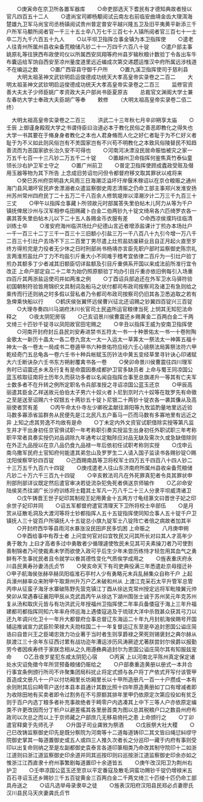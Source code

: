 <!-- { "loadSidebar": true } -->
　　○庚寅命在京卫所各置军器库
　　○命吏部选天下耆民有才德知典故者授以官凡四百五十二人
　　○遣尚宝司卿杨颙阅试云南左右前临安曲靖金齿大理洱海楚雄九卫军马尚宝司丞杨镇阅试贵州普定普安平越兴隆五卫及旧平夷黄平新添三千户所军马颙所阅者官一千三十五士卒八万七千三百七十人镇所阅者官三百七十一士卒二万九千六百五十九人
　　○以平坝卫指挥佥事金镇为本卫指挥使
　　○遣老人往青州所属州县收籴备荒粮储凡钞二十一万四千六百八十锭
　　○遣户部主事姚原礼等往狭西布政使司仪以所属西安凤翔等府州县岁输秋粮计数验丁令各出车牛布囊运给军饷自西安至凉州量度道里远近编成次第交递趱运惟汉中府所属远涉栈道不在编运之数
　　○置广西容县守御千户所
　　○置九溪卫指挥使司于慈利县
　　大明太祖圣神文武钦明启运俊德成功统天大孝高皇帝实录卷之二百二
　　大明太祖圣神文武钦明启运俊德成功统天大孝高皇帝实录卷之二百三
　　监修官资善大夫太子少师臣姚广孝资政大夫户部尚书臣夏原吉
　　总裁官文渊阁大学士兼左春坊大学士奉政大夫臣胡广等奉
　　敕修
　　（大明太祖高皇帝实录卷二佰二终）



　大明太祖高皇帝实录卷之二百三
　　洪武二十三年秋七月辛卯朔享太庙
　　○壬辰  上御谨身殿观大学之书谓侍臣曰治道必本于教化民俗之善恶即教化之得失也大学一书其要在于脩身身者教化之本也人君身脩而人化之好仁者耻于为不仁好义者耻于为不义如此则风俗岂有不羙国家岂有不兴苟不明教化之本致风俗陵替民不知趋善流而为恶国家欲长治久安不可得也
　　○河南河决漂没民居命赈恤被灾之家一万五千七百一十三凡钞二万五千二十锭
　　○置越州卫命指挥何鉴焦真竹泰仙童领长沙右护卫军士守之
　　○置广州前卫
　　○普定卫指挥使顾成蠹政受赃及僣用玉器等物为其下所告  上念成旧劳诏勿问但令都督府移文取其罪状以戒将来
　　○癸巳苏州府崇明县大风雨三日海潮泛溢坏圩岸偃禾稼诏以在京仓粮赈之通州海门县风潮坏官民庐舍漂溺者众遣监察御史周志清赈之仍命工部主事郑兴发淮安扬州苏州常州四府民丁二十五万二千八百余人修筑堤岸以漳潮汐计二万三千九百三十三丈
　　○甲午以指挥佥事藏卜所领故元时部属答失里伯帖木儿阿力从等为千户镇抚俾居沙州与汉军相参屯田赐藏卜白金二伯两钞九十锭文绮帛各六匹绮罗衣各一袭其答失里伯帖木儿以下二十五人各赐金币衣服有差
　　○命西凉侯濮玙往临清训练士卒
　　○淮安府海州临洪场灶户纪德山言近者增添盐课计丁煎办本场灶户一千一百三十二丁三千一百三十三旧额小引盐三万一千八百八十九引今增一万八千二百三十引灶户去场不下三二百里丁男尽遣上灶煎盐妨废耕业且自正月起火直至岁终方得煎完是力役者无少休之日时刑部尚书杨靖亦言臣先职户部时监察御史陈宗礼言两淮煎盐灶户丁力不均盐引斤重大小不同难于稽考宜依律二百斤为一引灶户验丁煎办其额多丁少者减其旧额臣切详盐额及引目斤重俱系开国以来成法前所准行宜令改正  上命户部定自二十二年为始仍照原额验丁均办引目斤重亦依旧例每引入场重四百斤其两浙盐运使司并如两淮之例
　　○丁酉诏兵部追还在外军卫水马驿符验初国朝制符验皆用锦织文具制词及船马之状付都司布政司按察司及诸卫有急则给之乘传而行还则纳之时多假以营私者乃令都司布政司按察司仍旧其各卫悉追取之若有急俾乘快船以行
　　○鹤庆侯张翼怀远侯曹兴征北还诏赐之钞翼四百锭兴三百锭
　　○大理寺奏四川马湖府沐川长官司土民盗所运官粮律当死  上悯其无知犯法命释之
　　○夜太阴犯房宿
　　○己亥诏景川侯曹震还乡赐黄金二百两白金二千两文绮三十匹钞千锭寻以凤阳故官田宅赐之
　　○辛丑以指挥王威为安南卫指挥使
　　○河南开封府封丘县民刘安寿进禁书五符太一书一十种景佑太一书一十卷附陶金歌太一新历十晶太一各二卷九宫太一太一入运太一草筭太一祭法太一神筭五福十神太一各一卷太一局成书二卷遁甲书六种景佑符应经六壬心镜祭法局筭祭法符六甲乾经奇门五总龟各一卷六壬书十种兵帐赋玉历钤法中黄五变经草里寻针诀心印诸赋大六壬断诀杂六壬书东方朔射覆禽书各一卷
　　○癸卯命景川侯曹震往四川理军务时已诏震还乡未及行复有是命震因奏成都护卫官多缺员者  上命与蜀王同凉国公蓝玉核取征南将士历年久而获功多者以名闻自指挥佥事至总旗递升一等其有亡夫军士数多者不在升转之例所定职名令兵部准授之寻诏凉国公蓝玉还京
　　○甲辰高丽遣其臣金乙祥送故元伯伯太子男六十奴火者卜尼到京时六十奴等在耽罗先有命徵之至是送至诏赐六十奴银五十两钞五十锭卜尼银二十两钞十锭衣各一袭其傔从及高丽使者赏有差
　　○丙午命太仆寺左少卿祝孟献往滁阳等九牧监酌量地里远近验马数多寡添省监群务从民便先是江北民凡五户畜马一匹而马数有多寡地里有远近之异  上知之虑其劳逸不均故有是命
　　○丁未定内外文资官试职借除实授等第凡监生并才干出身初任京官俱试职一年考称职引奏实授监生出身初任外职试职三年考称职平常者具奏实授仍对品调除九年通考以定黜陟应对品无缺及需次久或急缺借除则在外正九品授以在京八品仍食九品禄一年后依初任试职考称则实授
　　○戊申云南乌撒军民府土官知府何能遣其弟忽山及罗罗生二人请入国子监读书各赐钞锭○赐沈阳侯察罕钞四百锭
　　○己酉赐南昌等卫将校军士四万五千四百八十四人钞二十三万五千九百六十四锭
　　○庚戌遣老人往山东济南府所属州县收籴备荒粮储凡钞二十万六千三百九十四锭
　　○辛亥敕法司凡在外死罪真犯者令具其罪状申刑部刑部详议既定然后遣官审决若徒流杂犯免死者俱送京师输作
　　○乙卯命安陆侯吴杰往湖广长沙府训练将士籍其土军凡一万八千二十三人分隶平坝威清诸卫
　　○戊午铸晋王世子妃印其制视王妃用黄金十五两方寸龟纽篆文曰晋世子妃之印余世子妃印并同
　　○诏五军都督府遣官清理天下卫所将校士卒部伍
　　○是月赏从征散毛洞及大渡河等将士钞都指挥人五十五锭指挥使同知佥事人五十锭千户卫镇抚人三十锭百户所镇抚人十五锭总小旗九锭军士八锭阵亡者倍之病故者加其半
　　○开封府西华等县雨河水暴涨没民田庐民多饥困  上命赈之
　　八月庚申朔
　　○辛酉给事中有荐士者  上问宜何官对曰宜牧民又问其所长对曰其人才高年少勇于敢为  上曰才高者多过中勇敢者少循理遽使牧民未见其可夫素操刀者乃可使割善制锦者乃可使裁素未学而欲使入政可乎后生少年未尝历练恃才轻忽用其血气之勇鲜有不生事扰民者且令就学以餋其德性变化气质俟学成用之
　　○旌表重庆府永川县民黄寿孙妻汤氏贞节
　　○癸亥命天下有司吏典役满三年悉遣赴京毋擅迁补○甲子航海侯张赫卒赫凤阳临淮石亭村人少有勇略元末兵乱赫集众自称千户  上起兵濠州赫率众来附甲午取滁州升万户乙未破和州从  上渡江克采石太平升管军总管丙申从征蛮子海牙水寨破陈野先营克镇江丁酉从徐达克常州授定远将军毗陵翼元帅癸卯从常遇春征襄阳甲辰从克武昌丙午从徐达下湖州围张士诚于苏州吴元年克苏州复从汤和取庆元皆与有功洪武元年授福州卫指挥使二年率兵备倭寇于海上三年升福建都司都指挥同知六年率舟师巡海上遇倭寇追及于琉球大洋中杀戮甚众获其弓刀以还九年调兴化卫十一年升大都督府佥事总督辽东海运二十年九月封航海侯赐号开国辅运推诚宣力武臣阶荣禄大夫勋柱国二十一年复督运辽东至是卒追封恩国公谥庄简诰曰自昔兴王之臣竭忠效力功业著于当时者生则享爵禄之荣死则锡褒封之典尔赫从朕渡江三十余年东征西讨累有战功迩年漕运涉历风涛厥迹尤著朕尝封尔侯爵以报勤劳今者因疾寿终于家朕念相从之久用遵彝典追封尔为恩国公谥庄简尔其有知服兹宠命
　　○乙丑夜岁星犯东咸太阴犯心宿
　　○丙寅  上以河南北平陈州真定保定诸处水灾诏免徵今年所贷预备粮储仍赈给之
　　○户部奏重造黄册以册式一本并合行事宜条例颁行所司不许聚集团局科扰止将定式颁与各户将丁产依式开写付该管甲首造成文册凡十一户以付坊厢里长坊厢里长以十甲所造册凡一百一十户攒成一本有余则附其后曰畸零户送付本县本县通计其数比照十四年原造黄册如丁口有增减者即为收除田地有买卖者即令过割务在不亏原额其排年里甲仍依原定次第应役如有贫乏则于百户内选丁粮多者补充事故绝者于畸零户内选凑其上中下三等人户亦依原定编类不许更改因而分丁析户以避差徭其各里册首类为图以总其税粮户口之数县州府布政司以次总之而以上于京师藏之户部庶几无移易倚托之患  上命颁行之
　　○丁卯遣官释奠于先师孔子
　　○升国子司业龚敩为祭酒
　　○戊辰祭大社大稷
　　○己巳改铸监察御史印先是既分察院为河南等十二道每道铸印二其文皆曰绳愆紏缪守院御史掌其一每道置御史或五人或四三人推久次者长之分巡印一藏于内府有事则受印以出复命则纳之至是左副都御史袁泰言各道印篆相类乃命改其制守院印十二如浙江道则曰浙江道监察御史印余道并同其巡按印则曰巡按浙江道监察御史印余亦如之惟浙江江西直隶十府州事繁剧每道置印十余道皆五
　　○庚午改汉阳卫为荆州右护卫
　　○壬申凉国公蓝玉还至京以平定番寇及散毛洞蛮功赐钞千锭仍增禄米五百石寻诏玉还乡赐钞三千五百锭黄金三百两白金二千两文绮三十匹绫十匹仍命工部具舟送之
　　○诏凡选举毋录隶卒之徒
　　○旌表汉阳府汉阳县民郑必贞妻廖氏汉川县民马天庆妻龚氏贞节
